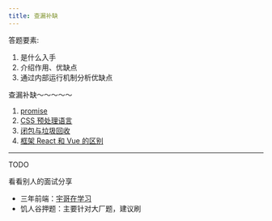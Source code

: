 ```yaml
---
title: 查漏补缺
---
```


答题要素:

1. 是什么入手
2. 介绍作用、优缺点
3. 通过内部运行机制分析优缺点

查漏补缺～～～～～

1. [promise](./promise.md)
2. [CSS 预处理语言](./less-sass.md)
3. [闭包与垃圾回收](./closure.md)
4. [框架 React 和 Vue 的区别](./react-vue.md)

---

<span class='pink'>TODO</span>

看看别人的面试分享

- 三年前端：[宇哥在学习](https://space.bilibili.com/72076631?spm_id_from=333.788.b_765f7570696e666f.1)
- 饥人谷押题：主要针对大厂题，建议刷
